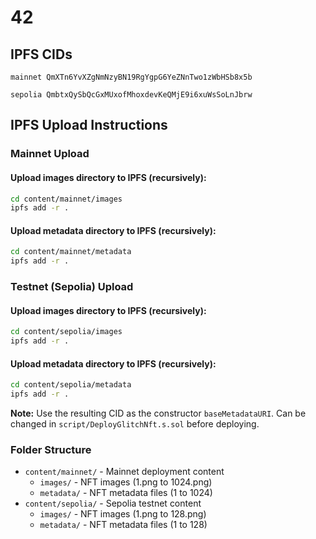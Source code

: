 # 42

## IPFS CIDs
```
mainnet QmXTn6YvXZgNmNzyBN19RgYgpG6YeZNnTwo1zWbHSb8x5b

sepolia QmbtxQySbQcGxMUxofMhoxdevKeQMjE9i6xuWsSoLnJbrw
```

## IPFS Upload Instructions

### Mainnet Upload

#### Upload images directory to IPFS (recursively):
```bash
cd content/mainnet/images
ipfs add -r .
```

#### Upload metadata directory to IPFS (recursively):
```bash
cd content/mainnet/metadata
ipfs add -r .
```

### Testnet (Sepolia) Upload

#### Upload images directory to IPFS (recursively):
```bash
cd content/sepolia/images
ipfs add -r .
```

#### Upload metadata directory to IPFS (recursively):
```bash
cd content/sepolia/metadata
ipfs add -r .
```

**Note:** Use the resulting CID as the constructor `baseMetadataURI`. Can be changed in `script/DeployGlitchNft.s.sol` before deploying.

### Folder Structure
- `content/mainnet/` - Mainnet deployment content
  - `images/` - NFT images (1.png to 1024.png)
  - `metadata/` - NFT metadata files (1 to 1024)
- `content/sepolia/` - Sepolia testnet content
  - `images/` - NFT images (1.png to 128.png)
  - `metadata/` - NFT metadata files (1 to 128)

